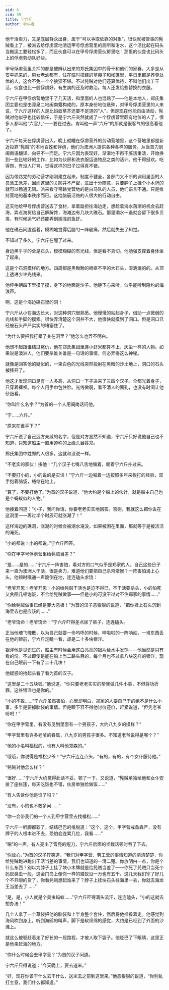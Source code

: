 ```yaml
---
aid: 6
zid: 39
title: 宁六斤
author: 吹牛者
---
```


他干活卖力，又是底层群众出身，属于“可以争取依靠的对象”，很快就被管事的髡贼看上了，被派去给俘虏营地清运甲号俘虏营里的厕所和泔水，这个活比起在码头当搬运工要轻松多了，而且伙食可以在甲号俘虏营伙房里吃：那里的伙食也比码头上的俘虏劳动队好些。

甲号俘虏营里关押的都是被辨认出来的郑氏集团中的骨干和他们的家眷，大多是从安平抓来的，男女老幼都有，住在临时搭建的草棚子和帐篷里，平日里都是养尊处优的人，这会不免一个个狼狈不堪。不过髡贼对他们还算优待，不叫他们出工干活，伙食也比一般俘虏好，有生病的还及时救治。每人还发给些替换的衣服。

宁六斤在甲俘虏营地里干了几天活，和里面的人也混熟了——他是本地人，郑氏集团主要也是由漳泉二地闽南籍构成的。原本身份地位悬殊，对甲号俘虏营里的人来说，宁六斤这样的人是比蚂蚁草芥还要不足道的“人”，但是现在他能自由活动，髡贼对他似乎也比较信任，于是宁六斤突然就成了一个俘虏营里颇有地位的人了，很多人都叫他“六官儿”——要在过去，肯叫他一声“六斤”的那就是很客气的很高看他了。

宁六斤每天在俘虏营出入，晚上就睡在俘虏营外的劳动营地里，这个营地里都是新近投靠“髡贼”的本地百姓和俘虏，他们为澳洲人提供各种各样的服务，从当苦力到闽南语翻译、向导不一而足。宁六斤因为表现好，渐渐地不再干脏活重活，开始换到一些比较好的工作，比如为伙房和洗衣服运送物品之类的活计。他干得挺欢。吃得饱，有没人打骂，觉得这样的日子过得真不错。

因为带路党的劳动营才刚刚建立起来，制度不健全，各部门又不断的调用里面的人员派工派差，因而这里的关防并不严密，进出十分随意，只要脖子上挂个小木牌的就可以畅通无阻。派来看守带路党营地的是白马队的人员，他们语言不通。只是维持营地的基本秩序而已。这给脑筋活络的人很大的行动自由。

这天他给甲号俘虏营送去了食材，拿着扁担往海边走，想趁着海水落潮的机会去赶海，弄点海货给自己解解馋，海滩边有几块大礁石。那里潮水一退就会留下很多贝类，有时候运气好还能弄到搁浅的鱼虾。

他在礁石间逡巡着，模糊地觉得后脑勺一阵剧痛，然后就失去了知觉。

不知过了多久，宁六斤在醒了过来。

身边黑乎乎的全是石头，模模糊糊的有光线，但是看不真切。他勉强支撑着身体坐了起来。

这是个石洞模样的地方。四周都是黑黝黝的崎岖不平的大石头，湿漉漉的的。从顶上透进少许光线来。

他伸手朝四下里摸了摸，身下的地面是沙子。他静下心来听。似乎能听到隐约的海浪声。

啊，这是个海边礁石里的洞！

宁六斤从小在海边长大，对这种洞穴很熟悉。他慢慢的站起身子，借助一点微弱的光线和手脚的摸索。很快弄清楚这个洞并不大，他很快就摸到了洞口。但是洞口已经被石头严严实实的堵塞住了。

“为什么要把我打晕了关在洞里？”他怎么也弄不明白。

他想不起跟谁结过冤仇，他在郑氏集团里连小虾米都算不上，灰尘一样的人物。如果说是澳洲人，他们要杀谁关谁是一句话的事情，何必弄得这么神秘。

就像是回答他的疑似的，一束白色的光线突然投射在黑暗的沙土地上，洞口的石头被移开了。

他这才发现洞口足有一人多高，从洞口一下子进来了三四个汉子。全都光着身子，只穿着裤衩。每个人用手巾包住脸。光线微弱，看不清人的面孔，也没有时间让他仔细看。

“你叫什么名字？”为首的一个人用闽南话问他。

“宁……六斤。”

“原来在谁手下？”

宁六斤说了自己远方亲戚的名字，但是对方显然不知道，宁六斤只好说他自己也不知道，只知道船主一直用遵称的上级头目姓郑。

郑氏集团中姓郑的人很多，这就和没说一样。

“不老实的家伙！揍他！”几个汉子七嘴八舌地嚷着，朝着宁六斤扑过来。

“不要打小的，小的说的是实话！”宁六斤一边喊着一边按照多年来挨打的经验，双手抱着脑袋，蜷缩在地上。

“算了，不要打他了。”为首的汉子说道，“他大约是个船上的伙计，就是船主自己也是个蚂蚁似的人物。”

他接着问道：“小子，我问你话，你要老老实实地回答。否则，我就这么把你丢在这洞里——再过半个时辰可就涨潮了！”

这样海边的礁洞，涨潮的时候会被潮水淹没，如果被困在里面，那就等于是被活活的淹死。

“小的都说！小的都说。”宁六斤回答。

“你在甲字号俘虏营里给髡贼当差？”

“是……是的……”宁六斤一阵害怕，看对方的口气似乎是郑家的人，自己这些日子来一直为澳洲人干活，很是卖力，难道他们要把自己杀鸡儆猴？一阵害怕涌上心头，他顿时噗通一声跪倒在地，连连磕头求饶：

“老爷开恩！老爷开恩！小的给髡贼干活也是迫不得已，不干活要杀头，小的怕死又贪图几顿饱饭，不合给髡贼做事——但是小的可没干过对不住郑家的事情……”

“你给髡贼做事已经是罪大恶极！”为首的汉子恶狠狠的说道，“把你挂上石头沉到海里去也是应该的……”

“老爷饶命！老爷饶命！”宁六斤吓得差点尿了裤子，连连磕头。

正当他魂飞魄散，以为自己就要一命呜呼的时候，哗啦啦的一阵响动，一堆东西丢在他的眼前，宁六斤定睛一看，却是二十多块银洋。

银洋他是见识过的，船主有时候会用这白亮亮的银片给水手发饷——他当然是只有看的份。不过即使是能在船上当二路头目的，每个月也不过拿八块这样的银洋，现在自己眼前一下有了二十几块！

他疑惑的抬起头看了看为首的汉子。

“这里是二十五块钱。”他说道，“你只要老老实实的帮我做几件小事，不但将功折罪，这些银洋也是你的。”

“小的不敢……”宁六斤虽然害怕，心里却明白，郑家的人要自己干的绝不是什么小事，多半是要掉脑袋的事情。但是眼下容不得他讨价还价，赶紧说道，“但凭老爷吩咐！”

“你在甲字营里，有没有见到里面有一个男孩子，大约八九岁的摸样？”

“甲字营里有许多老爷的眷属，八九岁的男孩子很多。不知道老爷说得是哪个？”

“他的小名叫福松的，也有人叫他郑森的。”

“哦哦，你说得是福松少爷！”宁六斤连连点头，“有的，有的，有个女仆服侍他。”

“髡贼对他怎么样？”

“很好……”宁六斤大约觉得此话不妥，顿了一下，又说道，“髡贼单独给他和女仆安排了座帐篷，每天吃饭也不错，伙房单独给做饭……”

“有人告诉你他是谁了吗？”

“没有，小的也不敢多问……”

“你一会带我们的一个人到甲字营里去找福松……”

宁六斤一听脚都软了，结结巴巴的推脱道：“这个，这个，甲字营戒备森严，没有牌子的人根本进不去，恐怕会连累几位，我看……”

“唰”的一声，有人亮出了雪亮的短刀，宁六斤后面的半截话顿时吞了下去。

“你放心，”为首的汉子狞笑道，“我们对甲字营、劳工营的事情知道的清清楚楚，你给髡贼跑进跑出干活当差的事情，我们也知道的一清二楚。你放明白一点，你是个什么东西？别以为脖子上挂了块小木牌就是给髡贼当差了——你死了髡贼只当死个蚂蚁臭虫一般，这金门岛上像你一样的蝼蚁没一万也有五千。这几天我们宰了好几个不开眼的货了，你看髡贼想起谁来了？脖子上挂块石头往海里一丢，你就去海龙王当差去了……”

“是，是，小人就是个臭虫蚂蚁……”宁六斤吓得满头流汗，连连磕头，“小的这就去想办法！”

几个人拿了一个草袋把他的脑袋和上半身整个套住，然后将他推搡着走。他感觉到海风吹到身上，听到海鸥的叫声，脚下是软绵绵的感觉，大约是已经到了外面的沙滩上。

就这么被驱赶着走了好长的一段路程，才被人取下袋子。他眨巴了下眼睛，这里正是他来赶海的地方。

“你什么时候会去甲字营？”为首的汉子问道。

宁六斤只得说道：“今天晚上，要去送米。”

“好，现在你该干什么去干什么，送米去之前到这里来。”他恶狠狠的说道，“你别乱打主意，我们什么都知道。”
